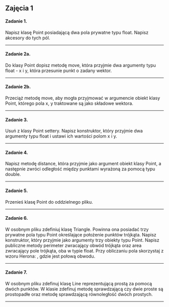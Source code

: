 ## Zajęcia 1  

#### Zadanie 1.

Napisz klasę Point posiadającą dwa pola prywatne typu float. Napisz akcesory do tych pól.  

---

#### Zadanie 2a.  

Do klasy Point dopisz metodę move, która przyjmie dwa argumenty typu float - x i y, która przesunie punkt o zadany wektor.  

---

#### Zadanie 2b.  

Przeciąż metodę move, aby mogła przyjmować w argumencie obiekt klasy Point, którego pola x, y traktowane są jako składowe wektora.  

---

#### Zadanie 3.  

Usuń z klasy Point settery. Napisz konstruktor, który przyjmie dwa argumenty typu float i ustawi ich wartości polom x i y.  

---

#### Zadanie 4.  

Napisz metodę distance, która przyjmie jako argument obiekt klasy Point, a następnie zwróci odległość między punktami wyrażoną za pomocą typu double.  

---

#### Zadanie 5.  

Przenieś klasę Point do oddzielnego pliku.  

---

#### Zadanie 6.  

W osobnym pliku zdefiniuj klasę Triangle. Powinna ona posiadać trzy prywatne pola typu Point określające położenie punktów trójkąta. Napisz konstruktor, który przyjmie jako argumenty trzy obiekty typu Point. Napisz publiczne metody perimeter zwracający obwód trójkąta oraz area zwracający pole trójkąta, oba w typie float. Przy obliczaniu pola skorzystaj z wzoru Herona: , gdzie  jest połową obwodu.  

---

#### Zadanie 7.  

W osobnym pliku zdefinuj klasę Line reprezentującą prostą za pomocą dwóch punktów. W klasie zdefinuj metodę sprawdzającą czy dwie proste są prostopadłe oraz metodę sprawdzającą równoległość dwóch prostych.  

---
